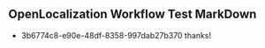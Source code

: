 ## OpenLocalization Workflow Test MarkDown
* 3b6774c8-e90e-48df-8358-997dab27b370 thanks!

<!--HONumber=Jul16_HO5-->


